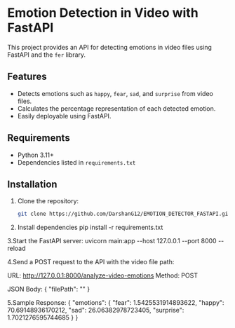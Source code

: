 # Emotion Detection in Video with FastAPI

This project provides an API for detecting emotions in video files using FastAPI and the `fer` library.

## Features

- Detects emotions such as `happy`, `fear`, `sad`, and `surprise` from video files.
- Calculates the percentage representation of each detected emotion.
- Easily deployable using FastAPI.

## Requirements

- Python 3.11+
- Dependencies listed in `requirements.txt`

## Installation

1. Clone the repository:
   ```bash
   git clone https://github.com/DarshanG12/EMOTION_DETECTOR_FASTAPI.git
   

2. Install dependencies
pip install -r requirements.txt

3.Start the FastAPI server:
uvicorn main:app --host 127.0.0.1 --port 8000 --reload

4.Send a POST request to the API with the video file path:

URL: http://127.0.0.1:8000/analyze-video-emotions
Method: POST

JSON Body:
{
  "filePath": "<absolute path to your video file>"
}

5.Sample Response:
{
    "emotions": {
        "fear": 1.5425531914893622,
        "happy": 70.69148936170212,
        "sad": 26.06382978723405,
        "surprise": 1.7021276595744685
    }
}

